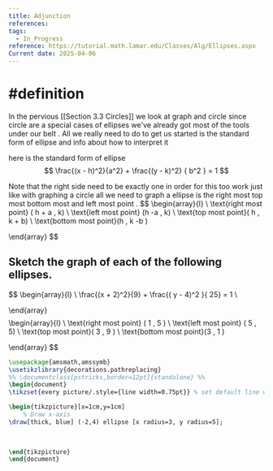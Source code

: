 ```yaml
---
title: Adjunction
references: 
tags:
  - In_Progress
reference: https://tutorial.math.lamar.edu/Classes/Alg/Ellipses.aspx
Current date: 2025-04-06
---
```

# #definition 
In the pervious [[Section 3.3  Circles]] we look at graph and circle since circle are a special cases of ellipses we've already got most of the tools under our belt . All we really need to do to get us started is the standard form of ellipse and info about how to interpret it 

here is the standard form of ellipse 
$$
\frac{(x -  h)^2}{a^2} + \frac{(y  - k)^2} { b^2 }   = 1 
$$

Note that  the right side need to be exactly one in order for this too work 
just like with graphing a circle all we need to graph a ellipse is the right most top most bottom most and left most point . 
$$
\begin{array}{l} \\
\text{right most point} ( h + a , k) \\
\text{left most point} (h   -a  , k)
 \\
\text{top most point}( h , k + b)
 \\
\text{bottom most point}(h  , k -b )

\end{array}
$$
## Sketch the graph of each of the following ellipses.

$$
\begin{array}{l} \\
\frac{(x + 2)^2}{9}  +  \frac{( y - 4)^2 }{ 25}  =  1  \\

\end{array}
$$
$$
\begin{array}{l} \\
\text{right most point} ( 1 , 5 ) \\
\text{left most point} ( 5 , 5)
 \\
\text{top most point}( 3 , 9 )
 \\
\text{bottom most point}(3  , 1  )

\end{array}
$$



```tikz
\usepackage{amsmath,amssymb}
\usetikzlibrary{decorations.pathreplacing}
%% \documentclass[pstricks,border=12pt]{standalone} %%
\begin{document}
\tikzset{every picture/.style={line width=0.75pt}} % set default line width

\begin{tikzpicture}[x=1cm,y=1cm]
    % Draw x-axis
\draw[thick, blue] (-2,4) ellipse [x radius=3, y radius=5];

    
                    
\end{tikzpicture}
\end{document}
```

